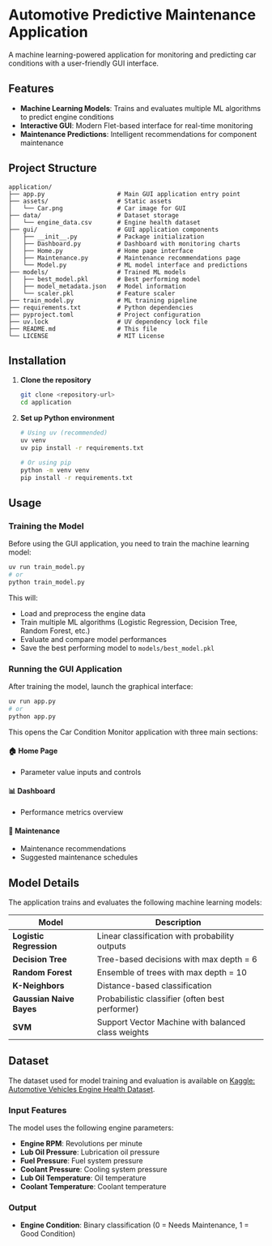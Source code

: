 # Automotive Predictive Maintenance Application

A machine learning-powered application for monitoring and predicting car conditions with a user-friendly GUI interface.

## Features

- **Machine Learning Models**: Trains and evaluates multiple ML algorithms to predict engine conditions
- **Interactive GUI**: Modern Flet-based interface for real-time monitoring
- **Maintenance Predictions**: Intelligent recommendations for component maintenance

## Project Structure

```
application/
├── app.py                    # Main GUI application entry point
├── assets/                   # Static assets
│   └── Car.png               # Car image for GUI
├── data/                     # Dataset storage
│   └── engine_data.csv       # Engine health dataset
├── gui/                      # GUI application components
│   ├── __init__.py           # Package initialization
│   ├── Dashboard.py          # Dashboard with monitoring charts
│   ├── Home.py               # Home page interface
│   ├── Maintenance.py        # Maintenance recommendations page
│   └── Model.py              # ML model interface and predictions
├── models/                   # Trained ML models
│   ├── best_model.pkl        # Best performing model
│   ├── model_metadata.json   # Model information
│   └── scaler.pkl            # Feature scaler
├── train_model.py            # ML training pipeline
├── requirements.txt          # Python dependencies
├── pyproject.toml            # Project configuration
├── uv.lock                   # UV dependency lock file
├── README.md                 # This file
└── LICENSE                   # MIT License
```

## Installation

1. **Clone the repository**
   ```bash
   git clone <repository-url>
   cd application
   ```

2. **Set up Python environment**
   ```bash
   # Using uv (recommended)
   uv venv
   uv pip install -r requirements.txt
   
   # Or using pip
   python -m venv venv
   pip install -r requirements.txt
   ```

## Usage

### Training the Model

Before using the GUI application, you need to train the machine learning model:

```bash
uv run train_model.py
# or
python train_model.py
```

This will:
- Load and preprocess the engine data
- Train multiple ML algorithms (Logistic Regression, Decision Tree, Random Forest, etc.)
- Evaluate and compare model performances
- Save the best performing model to `models/best_model.pkl`

### Running the GUI Application

After training the model, launch the graphical interface:

```bash
uv run app.py
# or
python app.py
```

This opens the Car Condition Monitor application with three main sections:

#### 🏠 **Home Page**
- Parameter value inputs and controls

#### 📊 **Dashboard**
- Performance metrics overview

#### 🔧 **Maintenance**
- Maintenance recommendations
- Suggested maintenance schedules

## Model Details

The application trains and evaluates the following machine learning models:

| Model | Description |
|-------|-------------|
| **Logistic Regression** | Linear classification with probability outputs |
| **Decision Tree** | Tree-based decisions with max depth = 6 |
| **Random Forest** | Ensemble of trees with max depth = 10 |
| **K-Neighbors** | Distance-based classification |
| **Gaussian Naive Bayes** | Probabilistic classifier (often best performer) |
| **SVM** | Support Vector Machine with balanced class weights |

## Dataset

The dataset used for model training and evaluation is available on [Kaggle: Automotive Vehicles Engine Health Dataset](https://www.kaggle.com/datasets/parvmodi/automotive-vehicles-engine-health-dataset/data).

### Input Features

The model uses the following engine parameters:

- **Engine RPM**: Revolutions per minute
- **Lub Oil Pressure**: Lubrication oil pressure
- **Fuel Pressure**: Fuel system pressure 
- **Coolant Pressure**: Cooling system pressure 
- **Lub Oil Temperature**: Oil temperature 
- **Coolant Temperature**: Coolant temperature

### Output

- **Engine Condition**: Binary classification (0 = Needs Maintenance, 1 = Good Condition)